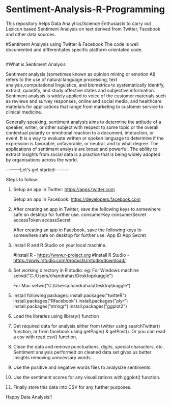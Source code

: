 # Sentiment-Analysis-R-Programming
This repository helps Data Analytics/Science Enthusiasts to carry out Lexicon based Sentiment Analysis on text derived from Twitter, Facebook and other data sources.

#Sentiment Analysis using Twitter & Facebook
The code is well documented and differentiates specific platform orientated code.
##
#What is Sentiment Analysis

Sentiment analysis (sometimes known as opinion mining or emotion AI) refers to the use of natural language processing, text analysis,computational linguistics, and biometrics to systematically identify, extract, quantify, and study affective states and subjective information. Sentiment analysis is widely applied to voice of the customer materials such as reviews and survey responses, online and social media, and healthcare materials for applications that range from marketing to customer service to clinical medicine.

Generally speaking, sentiment analysis aims to determine the attitude of a speaker, writer, or other subject with respect to some topic or the overall contextual polarity or emotional reaction to a document, interaction, or event. It is a way to evaluate written or spoken language to determine if the expression is favorable, unfavorable, or neutral, and to what degree. The applications of sentiment analysis are broad and powerful. The ability to extract insights from social data is a practice that is being widely adopted by organisations across the world.

-------Let's get started-------

Steps to follow:

1) Setup an app in Twitter:
    https://apps.twitter.com

   Setup an app in Facebook:
    https://developers.facebook.com

2)  After creating an app in Twitter, save the following keys to somewhere safe on desktop for further use.
    consumerKey
    consumerSecret
    accessToken
    accessSecret

    After creating an app in Facebook, save the following keys to somewhere safe on desktop for further use.
    App ID
    App Secret

3) Install R and R Studio on your local machine.

    #Install R - https://www.r-project.org
    #Install R Studio - https://www.rstudio.com/products/rstudio/download/


4) Set working directory in R studio:
    eg: 
    For Windows machine
    setwd("C:/Users/chandrahas/Desktop/kaggle")

    For Mac
    setwd("C:\Users\chandrahas\Desktop\kaggle")

5) Install following packages:
    install.packages("twitteR")
    install.packages("Rfacebook")
    install.packages("plyr")
    install.packages("stringr")
    install.packages("ggplot2") 

6) Load the libraries using library() function

7) Get required data for analysis either from twitter using searchTwitter() function, or from facebook using getPage() & getPost().     Or you can read a csv with read.csv() function.

8) Clean the data and remove punctuations, digits, special characters, etc. Sentiment analysis performed on cleaned data set gives us better insights removing unncessary words.

9) Use the positive and negative words files to analysize sentiments.

10) Use the sentiment scores for any visualizations with ggplot() function.

11) Finally store this data into CSV for any further purposes. 

Happy Data Analysis!!
